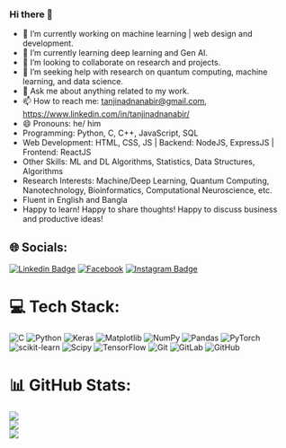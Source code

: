 ### Hi there 👋

<!--
**tanjinadnanabir/tanjinadnanabir** is a ✨ _special_ ✨ repository because its `README.md` (this file) appears on your GitHub profile.

Here are some ideas to get you started: -->

- 🔭 I’m currently working on machine learning | web design and development.
- 🌱 I’m currently learning deep learning and Gen AI.
- 👯 I’m looking to collaborate on research and projects.
- 🤔 I’m seeking help with research on quantum computing, machine learning, and data science.
- 💬 Ask me about anything related to my work.
- 📫 How to reach me: tanjinadnanabir@gmail.com, https://www.linkedin.com/in/tanjinadnanabir/
- 😄 Pronouns: he/ him
- Programming: Python, C, C++, JavaScript, SQL
- Web Development: HTML, CSS, JS | Backend:  NodeJS, ExpressJS | Frontend: ReactJS
- Other Skills: ML and DL Algorithms, Statistics, Data Structures, Algorithms
- Research Interests: Machine/Deep Learning, Quantum Computing, Nanotechnology, Bioinformatics, Computational Neuroscience, etc.
- Fluent in English and Bangla
- Happy to learn! Happy to share thoughts! Happy to discuss business and productive ideas!
<!-- - ⚡ Fun fact: ... -->

## 🌐 Socials:
[![Linkedin Badge](https://img.shields.io/badge/LinkedIn-0077B5?style=for-the-badge&logo=linkedin&logoColor=white)](https://www.linkedin.com/in/tanjinadnanabir/) [![Facebook](https://img.shields.io/badge/Facebook-1877F2?style=for-the-badge&logo=facebook&logoColor=white)](https://facebook.com/tanjinadnanabir) [![Instagram Badge](https://img.shields.io/badge/Instagram-E4405F?style=for-the-badge&logo=instagram&logoColor=white)](https://instagram.com/tanjinadnanabir) 

# 💻 Tech Stack:
![C](https://img.shields.io/badge/c-%2300599C.svg?style=for-the-badge&logo=c&logoColor=white) ![Python](https://img.shields.io/badge/python-3670A0?style=for-the-badge&logo=python&logoColor=ffdd54) ![Keras](https://img.shields.io/badge/Keras-%23D00000.svg?style=for-the-badge&logo=Keras&logoColor=white) ![Matplotlib](https://img.shields.io/badge/Matplotlib-%23ffffff.svg?style=for-the-badge&logo=Matplotlib&logoColor=black) ![NumPy](https://img.shields.io/badge/numpy-%23013243.svg?style=for-the-badge&logo=numpy&logoColor=white) ![Pandas](https://img.shields.io/badge/pandas-%23150458.svg?style=for-the-badge&logo=pandas&logoColor=white) ![PyTorch](https://img.shields.io/badge/PyTorch-%23EE4C2C.svg?style=for-the-badge&logo=PyTorch&logoColor=white) ![scikit-learn](https://img.shields.io/badge/scikit--learn-%23F7931E.svg?style=for-the-badge&logo=scikit-learn&logoColor=white) ![Scipy](https://img.shields.io/badge/SciPy-%230C55A5.svg?style=for-the-badge&logo=scipy&logoColor=%white) ![TensorFlow](https://img.shields.io/badge/TensorFlow-%23FF6F00.svg?style=for-the-badge&logo=TensorFlow&logoColor=white) ![Git](https://img.shields.io/badge/git-%23F05033.svg?style=for-the-badge&logo=git&logoColor=white) ![GitLab](https://img.shields.io/badge/gitlab-%23181717.svg?style=for-the-badge&logo=gitlab&logoColor=white) ![GitHub](https://img.shields.io/badge/github-%23121011.svg?style=for-the-badge&logo=github&logoColor=white)
# 📊 GitHub Stats:
![](https://github-readme-stats.vercel.app/api?username=tanjinadnanabir&theme=dark&hide_border=false&include_all_commits=true&count_private=false)<br/>
![](https://github-readme-streak-stats.herokuapp.com/?user=tanjinadnanabir&theme=dark&hide_border=false)<br/>
![](https://github-readme-stats.vercel.app/api/top-langs/?username=tanjinadnanabir&theme=dark&hide_border=false&include_all_commits=true&count_private=false&layout=compact)
